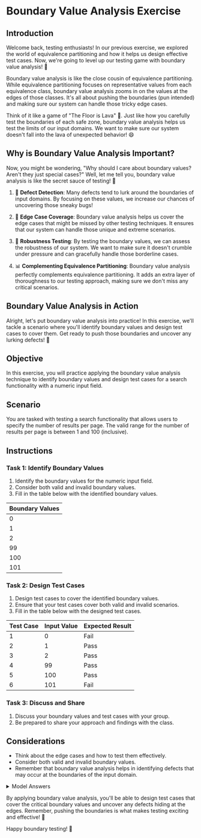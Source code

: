# Boundary Value Analysis Exercise

## Introduction
Welcome back, testing enthusiasts! In our previous exercise, we explored the world of equivalence partitioning and how it helps us design effective test cases. Now, we're going to level up our testing game with boundary value analysis! 🚀

Boundary value analysis is like the close cousin of equivalence partitioning. While equivalence partitioning focuses on representative values from each equivalence class, boundary value analysis zooms in on the values at the edges of those classes. It's all about pushing the boundaries (pun intended) and making sure our system can handle those tricky edge cases.

Think of it like a game of "The Floor is Lava" 🌋. Just like how you carefully test the boundaries of each safe zone, boundary value analysis helps us test the limits of our input domains. We want to make sure our system doesn't fall into the lava of unexpected behavior! 😄

## Why is Boundary Value Analysis Important?

Now, you might be wondering, "Why should I care about boundary values? Aren't they just special cases?" Well, let me tell you, boundary value analysis is like the secret sauce of testing! 🍝

1. 🐛 **Defect Detection**: Many defects tend to lurk around the boundaries of input domains. By focusing on these values, we increase our chances of uncovering those sneaky bugs!

2. 🌈 **Edge Case Coverage**: Boundary value analysis helps us cover the edge cases that might be missed by other testing techniques. It ensures that our system can handle those unique and extreme scenarios.

3. 🎯 **Robustness Testing**: By testing the boundary values, we can assess the robustness of our system. We want to make sure it doesn't crumble under pressure and can gracefully handle those borderline cases.

4. 📊 **Complementing Equivalence Partitioning**: Boundary value analysis perfectly complements equivalence partitioning. It adds an extra layer of thoroughness to our testing approach, making sure we don't miss any critical scenarios.

## Boundary Value Analysis in Action

Alright, let's put boundary value analysis into practice! In this exercise, we'll tackle a scenario where you'll identify boundary values and design test cases to cover them. Get ready to push those boundaries and uncover any lurking defects! 💪

## Objective
In this exercise, you will practice applying the boundary value analysis technique to identify boundary values and design test cases for a search functionality with a numeric input field.

## Scenario
You are tasked with testing a search functionality that allows users to specify the number of results per page. The valid range for the number of results per page is between 1 and 100 (inclusive).

## Instructions

### Task 1: Identify Boundary Values
1. Identify the boundary values for the numeric input field.
2. Consider both valid and invalid boundary values.
3. Fill in the table below with the identified boundary values.

| Boundary Values |
|-----------------|
| 0                |
| 1                |
| 2                |
| 99               |
| 100              |
| 101              |

### Task 2: Design Test Cases
1. Design test cases to cover the identified boundary values.
2. Ensure that your test cases cover both valid and invalid scenarios.
3. Fill in the table below with the designed test cases.

| Test Case | Input Value | Expected Result |
|-----------|-------------|-----------------|
| 1         | 0            | Fail           |
| 2         | 1            | Pass           |
| 3         | 2            | Pass           |
| 4         | 99           | Pass           |
| 5         | 100          | Pass           |
| 6         | 101          | Fail           |

### Task 3: Discuss and Share
1. Discuss your boundary values and test cases with your group.
2. Be prepared to share your approach and findings with the class.

## Considerations
- Think about the edge cases and how to test them effectively.
- Consider both valid and invalid boundary values.
- Remember that boundary value analysis helps in identifying defects that may occur at the boundaries of the input domain.

<details>
  <summary>Model Answers</summary>

### Task 1: Identify Boundary Values
| Boundary Values |
|-----------------|
| 0               |
| 1               |
| 2               |
| 99              |
| 100             |
| 101             |
| -1              |
| Non-numeric     |

### Task 2: Design Test Cases
| Test Case | Input Value | Expected Result |
|-----------|-------------|-----------------|
| TC1       | 0           | Error message   |
| TC2       | 1           | Valid, displays 1 result per page |
| TC3       | 2           | Valid, displays 2 results per page |
| TC4       | 99          | Valid, displays 99 results per page |
| TC5       | 100         | Valid, displays 100 results per page |
| TC6       | 101         | Error message   |
| TC7       | -1          | Error message   |
| TC8       | "abc"       | Error message   |

</details>

By applying boundary value analysis, you'll be able to design test cases that cover the critical boundary values and uncover any defects hiding at the edges. Remember, pushing the boundaries is what makes testing exciting and effective! 🌟

Happy boundary testing! 🎉
